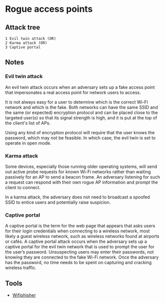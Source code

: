 # Rogue access points

## Attack tree

```text
1 Evil twin attack (OR)
2 Karma attack (OR)
3 Captive portal
```

## Notes

### Evil twin attack

An evil twin attack occurs when an adversary sets up a fake access point that
impersonates a real access point for network users to access.

It is not always easy for a user to determine which is the correct Wi-Fi network and which is the fake. Both networks 
can have the same SSID and the same (or expected) encryption protocol and can be placed close to the targeted user(s) 
so that its signal strength is high, and it is put at the top of the client's list of APs. 

Using any kind of encryption protocol will require that the user knows the password, which may not be feasible. 
In which case, the evil twin is set to operate in open mode.

### Karma attack

Some devices, especially those running older operating systems, will send out active probe requests for known Wi-Fi 
networks rather than waiting passively for an AP to send a beacon frame. An adversary listening for such a request 
can respond with their own rogue AP information and prompt the client to connect.

In a karma attack, the adversary does not need to broadcast a spoofed SSID to entice users and potentially raise 
suspicion.

### Captive portal

A captive portal is the term for the web page that appears that asks users for their login credentials when 
connecting to a wireless network, most likely a guest wireless network, such as wireless networks found at airports or 
cafés. A captive portal attack occurs when the adversary sets up a captive portal for the evil twin
network that is used to prompt the user for the user’s password. Unsuspecting users may enter their passwords, 
not knowing they are connected to the fake Wi-Fi network. Once the adversary has the password, no time needs to 
be spent on capturing and cracking wireless traffic.

## Tools

* [Wifiphisher](https://github.com/wifiphisher/wifiphisher)